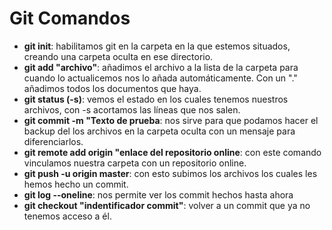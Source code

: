 # Git Comandos
* **git init**: habilitamos git en la carpeta en la que estemos situados, creando una carpeta oculta en ese directorio.
* **git add "archivo"**: añadimos el archivo a la lista de la carpeta para cuando lo actualicemos nos lo añada automáticamente. Con un "." añadimos todos los documentos que haya.
* **git status (-s)**: vemos el estado en los cuales tenemos nuestros archivos, con -s acortamos las líneas que nos salen.
* **git commit -m "Texto de prueba**: nos sirve para que podamos hacer el backup del los archivos en la carpeta oculta con un mensaje para diferenciarlos.
* **git remote add origin "enlace del repositorio online**: con este comando vinculamos nuestra carpeta con un repositorio online.
* **git push -u origin master**: con esto subimos los archivos los cuales les hemos hecho un commit.
* **git log --oneline**: nos permite ver los commit hechos hasta ahora
* **git checkout "indentificador commit"**: volver a un commit que ya no tenemos acceso a él.